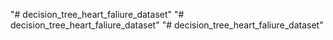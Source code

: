 "# decision_tree_heart_faliure_dataset" 
"# decision_tree_heart_faliure_dataset" 
"# decision_tree_heart_faliure_dataset" 
